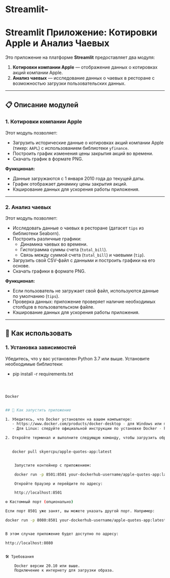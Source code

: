 # Streamlit-
# Streamlit Приложение: Котировки Apple и Анализ Чаевых

Это приложение на платформе **Streamlit** предоставляет два модуля:
1. **Котировки компании Apple** — отображение данных о котировках акций компании Apple.
2. **Анализ чаевых** — исследование данных о чаевых в ресторане с возможностью загрузки пользовательских данных.

---

## 📋 Описание модулей

### 1. Котировки компании Apple
Этот модуль позволяет:
- Загрузить исторические данные о котировках акций компании Apple (тикер: `AAPL`) с использованием библиотеки `yfinance`.
- Построить график изменения цены закрытия акций во времени.
- Скачать график в формате PNG.

**Функционал:**
- Данные загружаются с 1 января 2010 года до текущей даты.
- График отображает динамику цены закрытия акций.
- Кэширование данных для ускорения работы приложения.

---

### 2. Анализ чаевых
Этот модуль позволяет:
- Исследовать данные о чаевых в ресторане (датасет `tips` из библиотеки Seaborn).
- Построить различные графики:
  - Динамика чаевых во времени.
  - Гистограмма суммы счета (`total_bill`).
  - Связь между суммой счета (`total_bill`) и чаевыми (`tip`).
- Загрузить свой CSV-файл с данными и построить графики на его основе.
- Скачать графики в формате PNG.

**Функционал:**
- Если пользователь не загружает свой файл, используются данные по умолчанию (`tips`).
- Проверка данных: приложение проверяет наличие необходимых столбцов в пользовательском файле.
- Кэширование данных для ускорения работы приложения.

---

## 🚀 Как использовать

### 1. Установка зависимостей
Убедитесь, что у вас установлен Python 3.7 или выше. Установите необходимые библиотеки:
- pip install -r requirements.txt
```bash



Docker 


## 🚀 Как запустить приложение

1. Убедитесь, что Docker установлен на вашем компьютере:
   - https://www.docker.com/products/docker-desktop - для Windows или macOS.
   - Для Linux: следуйте официальной инструкции по установке Docker - https://docs.docker.com/engine/install/

2. Откройте терминал и выполните следующую команду, чтобы загрузить образ из Docker Hub:

   
   docker pull skyercpu/apple-quotes-app:latest


    Запустите контейнер с приложением:

    docker run -p 8501:8501 your-dockerhub-username/apple-quotes-app:latest

    Откройте браузер и перейдите по адресу:

    http://localhost:8501

⚙️ Кастомный порт (опционально)

Если порт 8501 уже занят, вы можете указать другой порт. Например:

docker run -p 8080:8501 your-dockerhub-username/apple-quotes-app:latest


В этом случае приложение будет доступно по адресу:

http://localhost:8080


🛠 Требования

    Docker версии 20.10 или выше.
    Подключение к интернету для загрузки образа.
